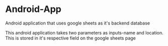 # Android-App
Android application that uses google sheets as it's backend database

This android application takes two parameters as inputs-name and location.
This is stored in it's respective field on the google sheets page

